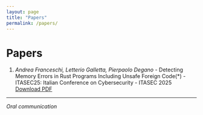 ```yaml
---
layout: page
title: "Papers"
permalink: /papers/
---
```


# Papers

1. *Andrea Franceschi, Letterio Galletta, Pierpaolo Degano* - Detecting Memory Errors in Rust Programs Including Unsafe Foreign Code(*) - ITASEC25: Italian Conference on Cybersecurity - ITASEC 2025  
   [Download PDF](assets/papers/ITASEC2025_Multi_Language_Analysis.pdf)
---

*Oral communication*